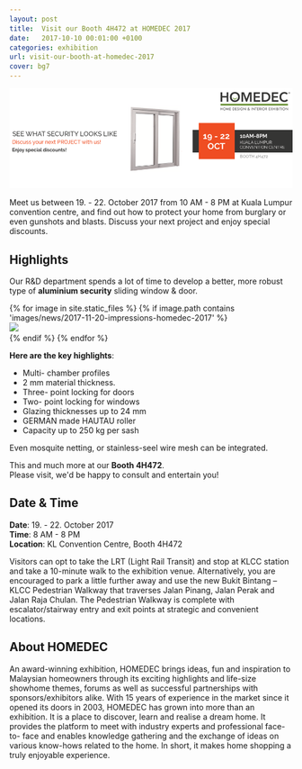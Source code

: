 ```yaml
---
layout: post
title:  Visit our Booth 4H472 at HOMEDEC 2017
date:   2017-10-10 00:01:00 +0100
categories: exhibition
url: visit-our-booth-at-homedec-2017
cover: bg7
---
```


![HOMEDEC 2017](/assets/images/blog/visit-our-booth-at-homedec-2017.png "HOMEDEC 2017")

Meet us between 19. - 22. October 2017 from 10 AM - 8 PM at Kuala Lumpur convention centre, and find out how to protect your home from burglary or even gunshots and blasts. Discuss your next project and enjoy special discounts.

## Highlights

Our R&D department spends a lot of time to develop a better, more robust type of **aluminium security** sliding window & door.

<div class="gslider">
{% for image in site.static_files %}
  {% if image.path contains 'images/news/2017-11-20-impressions-homedec-2017' %}
  <div class="slide"><img class="img-responsive" src="{{ site.baseurl }}{{ image.path }}"></div>
  {% endif %}
{% endfor %}
</div>

**Here are the key highlights**:

- Multi- chamber profiles
- 2 mm material thickness.
- Three- point locking for doors
- Two- point locking for windows
- Glazing thicknesses up to 24 mm
- GERMAN made HAUTAU roller
- Capacity up to 250 kg per sash

Even mosquite netting, or stainless-seel wire mesh can be integrated.

This and much more at our **Booth 4H472**.
<br>Please visit, we'd be happy to consult and entertain you!

## Date & Time

**Date**: 19. - 22. October 2017
<br>**Time**: 8 AM - 8 PM
<br>**Location**: KL Convention Centre, Booth 4H472

Visitors can opt to take the LRT (Light Rail Transit) and stop at KLCC station and take a 10-minute walk to the exhibition venue. Alternatively, you are encouraged to park a little further away and use the new Bukit Bintang – KLCC Pedestrian Walkway that traverses Jalan Pinang, Jalan Perak and Jalan Raja Chulan. The Pedestrian Walkway is complete with escalator/stairway entry and exit points at strategic and convenient locations.

## About HOMEDEC

An award-winning exhibition, HOMEDEC brings ideas, fun and inspiration to Malaysian homeowners through its exciting highlights and life-size showhome themes, forums as well as successful partnerships with sponsors/exhibitors alike. With 15 years of experience in the market since it opened its doors in 2003, HOMEDEC has grown into more than an exhibition. It is a place to discover, learn and realise a dream home. It provides the platform to meet with industry experts and professional face-to- face and enables knowledge gathering and the exchange of ideas on various know-hows related to the home. In short, it makes home shopping a truly enjoyable experience.
